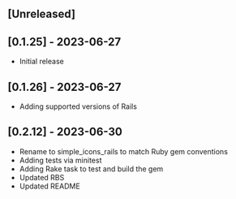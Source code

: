 ## [Unreleased]

## [0.1.25] - 2023-06-27

- Initial release

## [0.1.26] - 2023-06-27

- Adding supported versions of Rails

## [0.2.12] - 2023-06-30

- Rename to simple_icons_rails to match Ruby gem conventions
- Adding tests via minitest
- Adding Rake task to test and build the gem
- Updated RBS
- Updated README